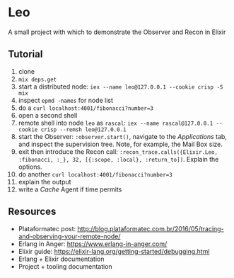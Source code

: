 # Leo

A small project with which to demonstrate the Observer and Recon in Elixir

## Tutorial

1. clone
2. `mix deps.get`
3. start a distributed node: `iex --name leo@127.0.0.1 --cookie crisp -S mix`
4. inspect `epmd -names` for node list
5. do a `curl localhost:4001/fibonacci?number=3`
6. open a second shell
7. remote shell into node `leo` as `rascal`: `iex --name rascal@127.0.0.1 --cookie crisp --remsh leo@127.0.0.1`
8. start the Observer: `:observer.start()`, navigate to the _Applications_ tab, and inspect the supervision tree.
Note, for example, the Mail Box size.
9. exit then introduce the Recon call: `:recon_trace.calls({Elixir.Leo, :fibonacci, :_}, 32, [{:scope, :local}, :return_to])`.
Explain the options.
10. do another `curl localhost:4001/fibonacci?number=3`
11. explain the output
12. write a _Cache_ Agent if time permits

## Resources

- Plataformatec post: http://blog.plataformatec.com.br/2016/05/tracing-and-observing-your-remote-node/
- Erlang in Anger: https://www.erlang-in-anger.com/
- Elixir guide: https://elixir-lang.org/getting-started/debugging.html
- Erlang + Elixir documentation
- Project + tooling documentation
